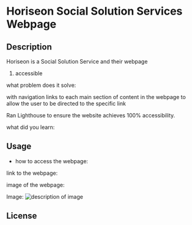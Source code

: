 # Horiseon Social Solution Services Webpage

## Description

Horiseon is a Social Solution Service and their webpage 
1. accessible 

what problem does it solve: 

with navigation links to each main section of content in the webpage to allow the user to be directed to the specific link 

Ran Lighthouse to ensure the website achieves 100% accessibility. 

what did you learn: 

## Usage

- how to access the webpage: 

link to the webpage: 

image of the webpage: 

Image: 
	![description of image](image.jpg)


## License 
